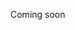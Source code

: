 Coming soon

<!-- Development instance has **1** VM:

1. Web Server/Services VM (invenio-dev01) -->
